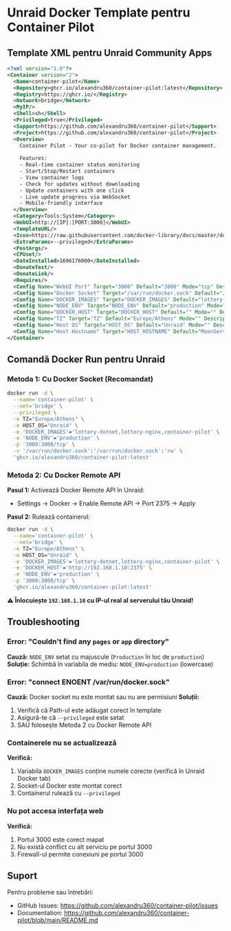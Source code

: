# Unraid Docker Template pentru Container Pilot

## Template XML pentru Unraid Community Apps

```xml
<?xml version="1.0"?>
<Container version="2">
  <Name>container-pilot</Name>
  <Repository>ghcr.io/alexandru360/container-pilot:latest</Repository>
  <Registry>https://ghcr.io/</Registry>
  <Network>bridge</Network>
  <MyIP/>
  <Shell>sh</Shell>
  <Privileged>true</Privileged>
  <Support>https://github.com/alexandru360/container-pilot</Support>
  <Project>https://github.com/alexandru360/container-pilot</Project>
  <Overview>
    Container Pilot - Your co-pilot for Docker container management.
    
    Features:
    - Real-time container status monitoring
    - Start/Stop/Restart containers
    - View container logs
    - Check for updates without downloading
    - Update containers with one click
    - Live update progress via WebSocket
    - Mobile-friendly interface
  </Overview>
  <Category>Tools:System</Category>
  <WebUI>http://[IP]:[PORT:3000]</WebUI>
  <TemplateURL/>
  <Icon>https://raw.githubusercontent.com/docker-library/docs/master/docker/logo.png</Icon>
  <ExtraParams>--privileged</ExtraParams>
  <PostArgs/>
  <CPUset/>
  <DateInstalled>1696176000</DateInstalled>
  <DonateText/>
  <DonateLink/>
  <Requires/>
  <Config Name="WebUI Port" Target="3000" Default="3000" Mode="tcp" Description="Web interface port" Type="Port" Display="always" Required="true" Mask="false">3000</Config>
  <Config Name="Docker Socket" Target="/var/run/docker.sock" Default="/var/run/docker.sock" Mode="rw" Description="Docker socket for container management. Required for the app to function." Type="Path" Display="always" Required="true" Mask="false">/var/run/docker.sock</Config>
  <Config Name="DOCKER_IMAGES" Target="DOCKER_IMAGES" Default="lottery-nginx,lottery-dotnet" Mode="" Description="Comma-separated list of container names to manage (e.g., container1,container2,container3)" Type="Variable" Display="always" Required="true" Mask="false">lottery-nginx,lottery-dotnet,lottery-tools</Config>
  <Config Name="NODE_ENV" Target="NODE_ENV" Default="production" Mode="" Description="Node environment - must be lowercase 'production'" Type="Variable" Display="always" Required="true" Mask="false">production</Config>
  <Config Name="DOCKER_HOST" Target="DOCKER_HOST" Default="" Mode="" Description="(Optional) Docker host URL if using Remote API instead of socket. Example: http://192.168.1.10:2375" Type="Variable" Display="advanced" Required="false" Mask="false"></Config>
  <Config Name="TZ" Target="TZ" Default="Europe/Athens" Mode="" Description="Container timezone" Type="Variable" Display="advanced" Required="false" Mask="false">Europe/Athens</Config>
  <Config Name="Host OS" Target="HOST_OS" Default="Unraid" Mode="" Description="" Type="Variable" Display="advanced-hide" Required="false" Mask="false">Unraid</Config>
  <Config Name="Host Hostname" Target="HOST_HOSTNAME" Default="MoonServer" Mode="" Description="" Type="Variable" Display="advanced-hide" Required="false" Mask="false">MoonServer</Config>
</Container>
```

## Comandă Docker Run pentru Unraid

### Metoda 1: Cu Docker Socket (Recomandat)

```bash
docker run -d \
  --name='container-pilot' \
  --net='bridge' \
  --privileged \
  -e TZ="Europe/Athens" \
  -e HOST_OS="Unraid" \
  -e 'DOCKER_IMAGES'='lottery-dotnet,lottery-nginx,container-pilot' \
  -e 'NODE_ENV'='production' \
  -p '3000:3000/tcp' \
  -v '/var/run/docker.sock':'/var/run/docker.sock':'rw' \
  'ghcr.io/alexandru360/container-pilot:latest'
```

### Metoda 2: Cu Docker Remote API

**Pasul 1:** Activează Docker Remote API în Unraid:
- Settings → Docker → Enable Remote API → Port 2375 → Apply

**Pasul 2:** Rulează containerul:

```bash
docker run -d \
  --name='container-pilot' \
  --net='bridge' \
  -e TZ="Europe/Athens" \
  -e HOST_OS="Unraid" \
  -e 'DOCKER_IMAGES'='lottery-dotnet,lottery-nginx,container-pilot' \
  -e 'DOCKER_HOST'='http://192.168.1.10:2375' \
  -e 'NODE_ENV'='production' \
  -p '3000:3000/tcp' \
  'ghcr.io/alexandru360/container-pilot:latest'
```

**⚠️ Înlocuiește `192.168.1.10` cu IP-ul real al serverului tău Unraid!**

## Troubleshooting

### Error: "Couldn't find any `pages` or `app` directory"
**Cauză:** `NODE_ENV` setat cu majuscule (`Production` în loc de `production`)
**Soluție:** Schimbă în variabila de mediu: `NODE_ENV=production` (lowercase)

### Error: "connect ENOENT /var/run/docker.sock"
**Cauză:** Docker socket nu este montat sau nu are permisiuni
**Soluții:**
1. Verifică că Path-ul este adăugat corect în template
2. Asigură-te că `--privileged` este setat
3. SAU folosește Metoda 2 cu Docker Remote API

### Containerele nu se actualizează
**Verifică:**
1. Variabila `DOCKER_IMAGES` conține numele corecte (verifică în Unraid Docker tab)
2. Socket-ul Docker este montat corect
3. Containerul rulează cu `--privileged`

### Nu pot accesa interfața web
**Verifică:**
1. Portul 3000 este corect mapat
2. Nu există conflict cu alt serviciu pe portul 3000
3. Firewall-ul permite conexiuni pe portul 3000

## Suport

Pentru probleme sau întrebări:
- GitHub Issues: https://github.com/alexandru360/container-pilot/issues
- Documentation: https://github.com/alexandru360/container-pilot/blob/main/README.md
